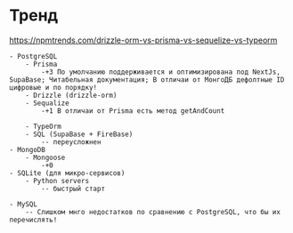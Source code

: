 # Тренд
https://npmtrends.com/drizzle-orm-vs-prisma-vs-sequelize-vs-typeorm

	- PostgreSQL
		- Prisma
			-+3 По умолчанию поддерживается и оптимизирована под NextJs, SupaBase; Читабельная документация; В отличаи от МонгоДБ дефолтные ID цифровые и по порядку!
		- Drizzle (drizzle-orm)
		- Sequalize
			-+1 В отличаи от Prisma есть метод getAndCount

		- TypeOrm
		- SQL (SupaBase + FireBase)
			-- переусложнен
	- MongoDB
		- Mongoose
			-+0 
	- SQLite (для микро-сервисов)
		- Python servers
			-- быстрый старт


<!-- Не рекомендуется к использованию (интенсивно устаревает) -->
	- MySQL
		-- Слишком мнго недостатков по сравнению с PostgreSQL, что бы их перечислять!